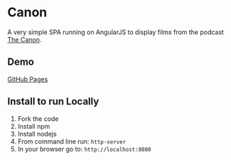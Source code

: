 # Canon
A very simple SPA running on AngularJS to display films from the podcast [The Canon](http://thecanon.wolfpop.com). 

## Demo
[GitHub Pages](http://alanwright.github.io/Canon/)

## Install to run Locally
1. Fork the code
2. Install npm
3. Install nodejs
4. From command line run:
`http-server`
5. In your browser go to: `http://localhost:8080`